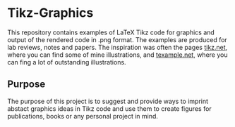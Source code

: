 # Tikz-Graphics

This repository contains examples of LaTeX Tikz code for graphics and output of the rendered code in .png format. The examples are produced for lab reviews, notes and papers. The inspiration was often the pages [tikz.net](https://tikz.net), where you can find some of mine illustrations, and [texample.net](https://texample.net/tikz/examples/), where you can fing a lot of outstanding illustrations.

## Purpose 

The purpose of this project is to suggest and provide ways to imprint abstact graphics ideas in Tikz code and use them to create figures for publications, books
or any personal project in mind.
